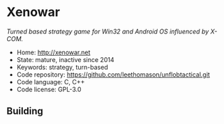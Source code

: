 # Xenowar

_Turned based strategy game for Win32 and Android OS influenced by X-COM._

- Home: http://xenowar.net
- State: mature, inactive since 2014
- Keywords: strategy, turn-based
- Code repository: https://github.com/leethomason/unflobtactical.git
- Code language: C, C++
- Code license: GPL-3.0

## Building

